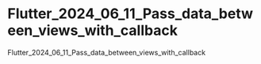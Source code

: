 # Flutter_2024_06_11_Pass_data_between_views_with_callback
Flutter_2024_06_11_Pass_data_between_views_with_callback

